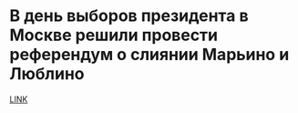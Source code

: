 # В день выборов президента в Москве решили провести референдум о слиянии Марьино и Люблино



[LINK](https://varlamov.ru/2739242.html)